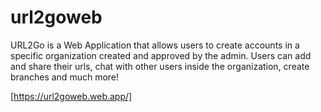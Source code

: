 # url2goweb

URL2Go is a Web Application that allows users to create accounts in a specific organization created and approved by the admin.
Users can add and share their urls, chat with other users inside the organization, create branches and much more!

[https://url2goweb.web.app/]
